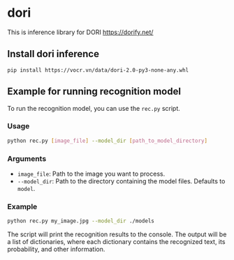 # dori
This is inference library for DORI https://dorify.net/
## Install dori inference
```
pip install https://vocr.vn/data/dori-2.0-py3-none-any.whl
```
## Example for running recognition model
To run the recognition model, you can use the `rec.py` script.

### Usage
```bash
python rec.py [image_file] --model_dir [path_to_model_directory]
```

### Arguments
- `image_file`: Path to the image you want to process.
- `--model_dir`: Path to the directory containing the model files. Defaults to `model`.

### Example
```bash
python rec.py my_image.jpg --model_dir ./models
```

The script will print the recognition results to the console. The output will be a list of dictionaries, where each dictionary contains the recognized text, its probability, and other information.
